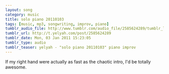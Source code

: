 ```yaml
---
layout: song
category: music
title: solo piano 20110103
tags: [music, mp3, songwriting, improv, piano]
tumblr_audio_file: http://www.tumblr.com/audio_file/2585624289/tumblr_legu2hS4zQ1qzo4ep
tumblr_url: http://t.yelyah.com/post/2585624289
tumblr_date: Mon, 03 Jan 2011 15:23:05
tumblr_type: audio
tumblr_teaser: yelyah - "solo piano 20110103" piano improv
---
```

If my right hand were actually as fast as the chaotic intro, I'd be totally awesome.
